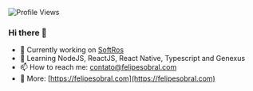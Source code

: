 ![Profile Views](http://estruyf-github.azurewebsites.net/api/VisitorHit?user=xfelipesobral&repo=xfelipesobral&countColorcountColor)

### Hi there 👋

- 🔭 Currently working on [SoftRos](https://www.linkedin.com/company/softros-informatica/)
- 🌱 Learning NodeJS, ReactJS, React Native, Typescript and Genexus
- 📫 How to reach me: [contato@felipesobral.com](mailto:contato@felipesobral.com)
- 📝 More: [https://felipesobral.com](https://felipesobral.com)
